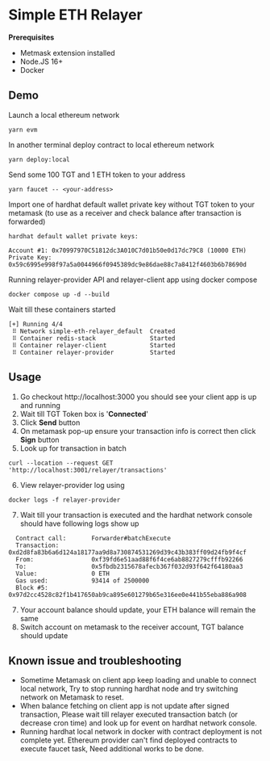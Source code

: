 # Simple ETH Relayer

**Prerequisites**

- Metmask extension installed
- Node.JS 16+
- Docker

## Demo

Launch a local ethereum network

```
yarn evm
```

In another terminal deploy contract to local ethereum network

```
yarn deploy:local
```

Send some 100 TGT and 1 ETH token to your address

```
yarn faucet -- <your-address>
```

Import one of hardhat default wallet private key without TGT token to your metamask (to use as a receiver and check balance after transaction is forwarded)

```
hardhat default wallet private keys:

Account #1: 0x70997970C51812dc3A010C7d01b50e0d17dc79C8 (10000 ETH)
Private Key: 0x59c6995e998f97a5a0044966f0945389dc9e86dae88c7a8412f4603b6b78690d
```

Running relayer-provider API and relayer-client app using docker compose

```
docker compose up -d --build
```

Wait till these containers started

```
[+] Running 4/4
 ⠿ Network simple-eth-relayer_default  Created
 ⠿ Container redis-stack               Started
 ⠿ Container relayer-client            Started
 ⠿ Container relayer-provider          Started
```

## Usage

1. Go checkout http://localhost:3000 you should see your client app is up and running
2. Wait till TGT Token box is '**Connected**'
3. Click **Send** button
4. On metamask pop-up ensure your transaction info is correct then click **Sign** button
5. Look up for transaction in batch

```
curl --location --request GET 'http://localhost:3001/relayer/transactions'
```

6. View relayer-provider log using

```
docker logs -f relayer-provider
```

7. Wait till your transaction is executed and the hardhat network console should have following logs show up

```
  Contract call:       Forwarder#batchExecute
  Transaction:         0xd2d8fa83b6a6d124a18177aa9d8a730874531269d39c43b383ff09d24fb9f4cf
  From:                0xf39fd6e51aad88f6f4ce6ab8827279cfffb92266
  To:                  0x5fbdb2315678afecb367f032d93f642f64180aa3
  Value:               0 ETH
  Gas used:            93414 of 2500000
  Block #5:            0x97d2cc4528c82f1b417650ab9ca895e601279b65e316ee0e441b55eba886a908
```

7. Your account balance should update, your ETH balance will remain the same
8. Switch account on metamask to the receiver account, TGT balance should update

## Known issue and troubleshooting

- Sometime Metamask on client app keep loading and unable to connect local network, Try to stop running hardhat node and try switching network on Metamask to reset.
- When balance fetching on client app is not update after signed transaction, Please wait till relayer executed transaction batch (or decrease cron time) and look up for event on hardhat network console.
- Running hardhat local network in docker with contract deployment is not complete yet. Ethereum provider can't find deployed contracts to execute faucet task, Need additional works to be done.
